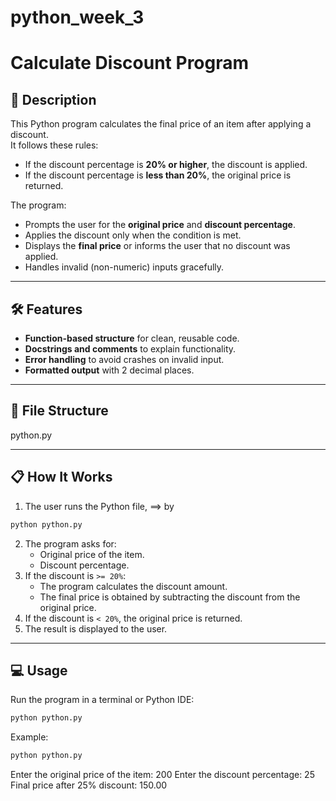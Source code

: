 # python_week_3
# Calculate Discount Program

## 📌 Description
This Python program calculates the final price of an item after applying a discount.  
It follows these rules:
- If the discount percentage is **20% or higher**, the discount is applied.
- If the discount percentage is **less than 20%**, the original price is returned.

The program:
- Prompts the user for the **original price** and **discount percentage**.
- Applies the discount only when the condition is met.
- Displays the **final price** or informs the user that no discount was applied.
- Handles invalid (non-numeric) inputs gracefully.

---

## 🛠 Features
- **Function-based structure** for clean, reusable code.
- **Docstrings and comments** to explain functionality.
- **Error handling** to avoid crashes on invalid input.
- **Formatted output** with 2 decimal places.

---

## 📂 File Structure
python.py



---

## 📋 How It Works
1. The user runs the Python file, ==> by 
```bash 
python python.py
```
2. The program asks for:
   - Original price of the item.
   - Discount percentage.
3. If the discount is `>= 20%`:
   - The program calculates the discount amount.
   - The final price is obtained by subtracting the discount from the original price.
4. If the discount is `< 20%`, the original price is returned.
5. The result is displayed to the user.

---

## 💻 Usage
Run the program in a terminal or Python IDE:

```bash
python python.py
```
Example:
```bash
python python.py
```

Enter the original price of the item: 200
Enter the discount percentage: 25
Final price after 25% discount: 150.00
